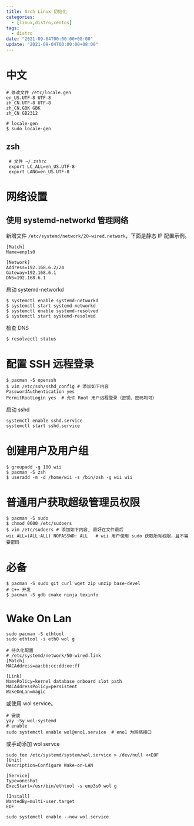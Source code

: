 ```yaml
---
title: Arch Linux 初始化
categories: 
  - [linux,distro,centos]
tags:
  - distro
date: "2021-09-04T00:00:00+08:00"
update: "2021-09-04T00:00:00+08:00"
---
```


# 中文

```shell
# 修改文件 /etc/locale.gen
en_US.UTF-8 UTF-8
zh_CN.UTF-8 UTF-8
zh_CN.GBK GBK
zh_CN GB2312

# locale-gen
$ sudo locale-gen
```

## zsh

```shell
 # 文件 ~/.zshrc
 export LC_ALL=en_US.UTF-8
 export LANG=en_US.UTF-8
```

# 网络设置

## 使用 systemd-networkd 管理网络

新增文件 `/etc/systemd/network/20-wired.network`，下面是静态 IP 配置示例。

```
[Match]
Name=enp1s0

[Network]
Address=192.168.6.2/24
Gateway=192.168.6.1
DNS=192.168.6.1
```

启动 systemd-networkd

```shell
$ systemctl enable systemd-networkd
$ systemctl start systemd-networkd
$ systemctl enable systemd-resolved
$ systemctl start systemd-resolved
```

检查 DNS

```shell
$ resolvectl status
```

# 配置 SSH 远程登录

```shell
$ pacman -S openssh
$ vim /etc/ssh/sshd_config # 添加如下内容
PasswordAuthentication yes
PermitRootLogin yes  # 允许 Root 用户远程登录（密钥、密码均可）
```

启动 sshd

```shell
systemctl enable sshd.service
systemctl start sshd.service
```

# 创建用户及用户组

```shell
$ groupadd -g 100 wii
$ pacman -S zsh
$ useradd -m -d /home/wii -s /bin/zsh -g wii wii
```

# 普通用户获取超级管理员权限

```shell
$ pacman -S sudo
$ chmod 0600 /etc/sudoers
$ vim /etc/sudoers # 添加如下内容, 最好在文件最后
wii ALL=(ALL:ALL) NOPASSWD: ALL   # wii 用户使用 sudo 获取所有权限，且不需要密码
```

# 必备

```shell
$ pacman -S sudo git curl wget zip unzip base-devel
# C++ 开发
$ pacman -S gdb cmake ninja texinfo
```

# Wake On Lan

```shell
sudo pacman -S ethtool
sudo ethtool -s eth0 wol g

# 持久化配置
# /etc/systemd/network/50-wired.link
[Match]
MACAddress=aa:bb:cc:dd:ee:ff

[Link]
NamePolicy=kernel database onboard slot path
MACAddressPolicy=persistent
WakeOnLan=magic
```

或使用 wol service。

```shell
# 安装
yay -Sy wol-systemd
# enable
sudo systemctl enable wol@eno1.service  # eno1 为网络接口
```

或手动添加 wol servce

```shell
sudo tee /etc/systemd/system/wol.service > /dev/null <<EOF
[Unit]
Description=Configure Wake-on-LAN

[Service]
Type=oneshot
ExecStart=/usr/bin/ethtool -s enp3s0 wol g

[Install]
WantedBy=multi-user.target
EOF

sudo systemctl enable --now wol.service
```

